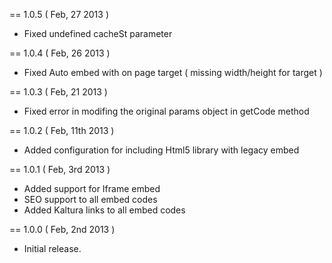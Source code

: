 == 1.0.5 ( Feb, 27 2013 )
 - Fixed undefined cacheSt parameter
 
== 1.0.4 ( Feb, 26 2013 )
 - Fixed Auto embed with on page target ( missing width/height for target )

== 1.0.3 ( Feb, 21 2013 )
 - Fixed error in modifing the original params object in getCode method

== 1.0.2 ( Feb, 11th 2013 )
 - Added configuration for including Html5 library with legacy embed

== 1.0.1 ( Feb, 3rd 2013 )
 - Added support for Iframe embed
 - SEO support to all embed codes
 - Added Kaltura links to all embed codes

== 1.0.0 ( Feb, 2nd 2013 )
 - Initial release.
